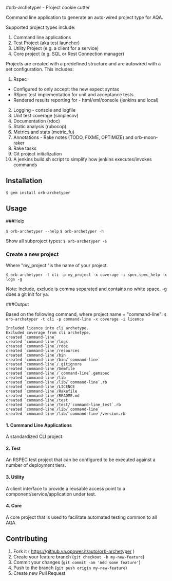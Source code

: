 #orb-archetyper - Project cookie cutter

Command line application to generate an auto-wired project type for AQA. 

Supported project types include:

1. Command line applications
2. Test Project (aka test launcher)
3. Utility Project (e.g. a client for a service)
4. Core project (e.g. SQL or Rest Connection manager) 

Projects are created with a predefined structure and are autowired with a set configuration.
This includes:

1. Rspec
 + Configured to only accept: the new expect syntax
 + RSpec test implementation for unit and acceptance tests
 + Rendered results reporting for - html/xml/console (jenkins and local)
2. Logging - console and logfile
3. Unit test coverage (simplecov)
4. Documentation (rdoc)
5. Static analysis (rubocop)
6. Metrics and stats (metric_fu)
7. Annotations - Rake notes (TODO, FIXME, OPTIMIZE) and orb-moon-raker
8. Rake tasks
9. Git project initialization
10. A jenkins build.sh script to simplify how jenkins executes/invokes commands

## Installation
 	
`$ gem install orb-archetyper`

## Usage

###Help

`$ orb-archetyper --help`
`$ orb-archetyper -h`

Show all subproject types:
`$ orb-archetyper -e`

### Create a new project
Where "my_project "is the name of your project.

`$ orb-archetyper -t cli -p my_project -x coverage -i spec,spec_help -x logs -g`

Note: Include, exclude is comma separated and contains no white space.
-g does a git init for ya.

###Output

Based on the following command, where project name = "command-line":
`$ orb-archetyper -t cli -p command-line -x coverage -i licence`


    Included licence into cli archetype.
    Excluded coverage from cli archetype.
    created `command-line`
    created `command-line`/logs
    created `command-line`/rdoc
    created `command-line`/resources
    created `command-line`/bin
    created `command-line`/bin/`command-line`
    created `command-line`/.gitignore
    created `command-line`/Gemfile
    created `command-line`/`command-line`.gemspec
    created `command-line`/lib
    created `command-line`/lib/`command-line`.rb
    created `command-line`/LICENCE
    created `command-line`/Rakefile
    created `command-line`/README.md
    created `command-line`/test
    created `command-line`/test/`command-line_test`.rb
    created `command-line`/lib/`command-line`
    created `command-line`/lib/`command-line`/version.rb
  

#### 1. Command Line Applications
A standardized CLI project.

#### 2. Test
An RSPEC test project that can be configured to be executed against a number of deployment tiers.

#### 3. Utility
A client interface to provide a reusable access point to a component/service/application under test.

#### 4. Core 
A core project that is used to facilitate automated testing common to all AQA. 

## Contributing

1. Fork it ( https://github.va.opower.it/auto/orb-archetyper )
2. Create your feature branch (`git checkout -b my-new-feature`)
3. Commit your changes (`git commit -am 'Add some feature'`)
4. Push to the branch (`git push origin my-new-feature`)
5. Create new Pull Request
